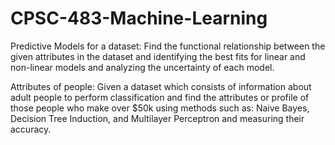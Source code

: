 # CPSC-483-Machine-Learning

Predictive Models for a dataset:
Find the functional relationship between the given attributes in the dataset and identifying the best fits for linear and non-linear models and analyzing the uncertainty of each model.

Attributes of people:
Given a dataset which consists of information about adult people to perform classification and find the attributes or profile of those people who make over $50k using methods such as: Naive Bayes, Decision Tree Induction, and Multilayer Perceptron and measuring their accuracy.